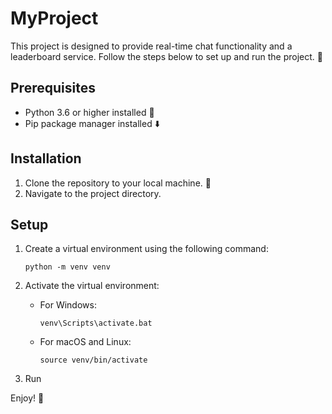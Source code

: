 # MyProject

This project is designed to provide real-time chat functionality and a leaderboard service. Follow the steps below to set up and run the project. 🚀

## Prerequisites

- Python 3.6 or higher installed 🐍
- Pip package manager installed ⬇️

## Installation

1. Clone the repository to your local machine. 📂
2. Navigate to the project directory.

## Setup

1. Create a virtual environment using the following command:

   ```
   python -m venv venv
   ```

2. Activate the virtual environment:

   - For Windows:

     ```
     venv\Scripts\activate.bat
     ```

   - For macOS and Linux:

     ```
     source venv/bin/activate
     ```

3. Run

 Enjoy! 🎉
